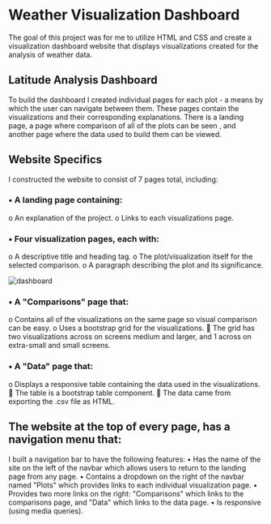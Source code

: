 # Weather Visualization Dashboard 
The goal of this project was for me  to utilize HTML and CSS and create a visualization dashboard website that displays visualizations created for the analysis of weather data. 

## Latitude Analysis Dashboard 
To build the dashboard I created individual pages for each plot - a means by which the user can navigate between them. These pages contain the visualizations and their corresponding explanations. There is a landing page, a page where comparison of all of the plots can be seen , and another page where the data used to build them can be viewed.

## Website Specifics
I constructed the website to consist of 7 pages total, including:
### •	A landing page containing:
o	An explanation of the project.
o	Links to each visualizations page.
### •	Four visualization pages, each with:
o	A descriptive title and heading tag.
o	The plot/visualization itself for the selected comparison.
o	A paragraph describing the plot and its significance.

![dashboard]("assets/images/Fig1.png")

### •	A "Comparisons" page that:
o	Contains all of the visualizations on the same page so visual comparison  can be easy.
o	Uses a bootstrap grid for the visualizations.
	The grid has  two visualizations across on screens medium and larger, and 1 across on extra-small and small screens.
### •	A "Data" page that:
o	Displays a responsive table containing the data used in the visualizations.
	The table is a bootstrap table component.
	The data came from exporting the .csv file as HTML. 

## The website  at the top of every page, has a navigation menu that:
 I built a navigation bar to have the following features:
•	Has the name of the site on the left of the navbar which allows users to return to the landing page from any page.
•	Contains a dropdown on the right of the navbar named "Plots" which provides links to each individual visualization page.
•	Provides two more links on the right: "Comparisons" which links to the comparisons page, and "Data" which links to the data page.
•	Is responsive (using media queries).



